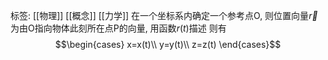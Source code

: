 标签: [[物理]] [[概念]] [[力学]]
在一个坐标系内确定一个参考点O, 则位置向量$\vec{r}$为由O指向物体此刻所在点P的向量, 用函数$r(t)$描述
则有$$\begin{cases} x=x(t)\\ y=y(t)\\ z=z(t) \end{cases}$$